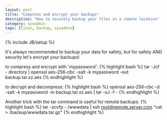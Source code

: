 ```yaml
---
layout: post
title: "Compress and encrypt your backups"
description: "How to securely backup your files in a remote location"
category: sysadmin
tags: [linux, backup, sysadmin]
---
```

{% include JB/setup %}


It's always recommended to backup your data for safety, but for safety AND
security let's encrypt your backups!


to compress and encrypt with 'mypassword':
{% highlight bash %}
tar -Jcf - directory | openssl aes-256-cbc -salt -k mypassword -out backup.tar.xz.aes
{% endhighlight %}

to decrypt and decompress:
{% highlight bash %}
openssl aes-256-cbc -d -salt -k mypassword -in backup.tar.xz.aes | tar -xJ -f - 
{% endhighlight %}

Another trick with the tar command is useful for remote backups:
{% highlight bash %}
tar -zcvfp - /wwwdata | ssh root@remote.server.com "cat > /backup/wwwdata.tar.gz"
{% endhighlight %}




